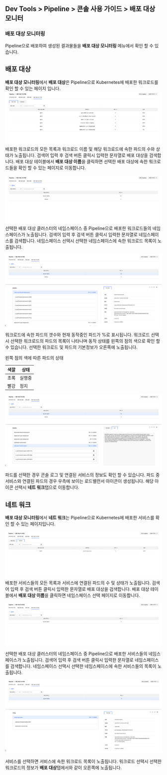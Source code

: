 ## Dev Tools > Pipeline > 콘솔 사용 가이드 > 배포 대상 모니터

### 배포 대상 모니터링

Pipeline으로 배포하여 생성된 결과물들을 **배포 대상 모니터링** 메뉴에서 확인 할 수 있습니다.

## 배포 대상

**배포 대상 모니터링**에서 **배포 대상**은 Pipeline으로 Kubernetes에 배포한 워크로드를 확인 할 수 있는 페이지 입니다.
![deploy-target-monitoring-guide-01.png](..%2Fimages%2F2023-06-27%2Fdeploy-target-monitoring-guide-01.png)
배포한 워크로드의 모든 목록과 워크로드 이름 및 해당 워크로드에 속한 파드의 수와 상태가 노출됩니다.
검색어 입력 후 검색 버튼 클릭시 입력한 문자열로 배포 대상을 검색합니다.
배포 대상 테이블에서 **배포 대상 이름**을 클릭하면 선택한 배포 대상에 속한 워크로드들을 확인 할 수 있는 페이지로 이동합니다.

![deploy-target-monitoring-guide-02.png](..%2Fimages%2F2023-06-27%2Fdeploy-target-monitoring-guide-02.png)
선택한 배포 대상 클러스터의 네임스페이스 중 Pipeline으로 배포한 워크로드들의 네임스페이스가 노출됩니다.
검색어 입력 후 검색 버튼 클릭시 입력한 문자열로 네임스페이스를 검색합니다.
네임스페이스 선택시 선택한 네임스페이스에 속한 워크로드 목록이 노출됩니다.

![deploy-target-monitoring-guide-03.png](..%2Fimages%2F2023-06-27%2Fdeploy-target-monitoring-guide-03.png)
워크로드에 속한 파드의 갯수와 현재 동작중인 파드가 %로 표시됩니다. 워크로드 선택시 선택한 워크로드의 파드의 목록이 나타나며 동작 상태를 왼쪽의 점의 색으로 확인 할 수 있습니다.
선택한 워크로드 및 파드의 기본정보가 오른쪽에 노출됩니다.


왼쪽 점의 색에 따른 파드의 상태

| 색깔 | 상태   |
| --- |------|
| 초록 | 실행중  |
| 빨강 | 정지   |



![deploy-target-monitoring-guide-04.png](..%2Fimages%2F2023-06-27%2Fdeploy-target-monitoring-guide-04.png)
파드를 선택한 경우 콘솔 로그 및 연결된 서비스의 정보도 확인 할 수 있습니다.
파드 중 서비스와 연결된 파드의 경우 우측에 보이는 로드밸런서 아이콘이 생성됩니다. 해당 아이콘 선택시 **네트 워크**탭으로 이동합니다.


## 네트 워크

**배포 대상 모니터링**에서 **네트 워크**는 Pipeline으로 Kubernetes에 배포한 서비스를 확인 할 수 있는 페이지입니다.

![deploy-target-monitoring-guide-05.png](..%2Fimages%2F2023-06-27%2Fdeploy-target-monitoring-guide-05.png)
배포한 서비스들의 모든 목록과 서비스에 연결된 파드의 수 및 상태가 노출됩니다.
검색어 입력 후 검색 버튼 클릭시 입력한 문자열로 배포 대상을 검색합니다.
배포 대상 테이블에서 **배포 대상 이름**을 클릭하면 네임스페이스 선택 페이지로 이동합니다.

![deploy-target-monitoring-guide-06.png](..%2Fimages%2F2023-06-27%2Fdeploy-target-monitoring-guide-06.png)

선택한 배포 대상 클러스터의 네임스페이스 중 Pipeline으로 배포한 서비스들의 네임스페이스가 노출됩니다.
검색어 입력 후 검색 버튼 클릭시 입력한 문자열로 네임스페이스를 검색합니다.
네임스페이스 선택시 선택한 네임스페이스에 속한 서비스들의 목록이 노출됩니다.

![deploy-target-monitoring-guide-07.png](..%2Fimages%2F2023-06-27%2Fdeploy-target-monitoring-guide-07.png)

서비스를 선택하면 서비스에 속한 워크로드 목록이 노출됩니다. 워크로드 선택시 선택한 워크로드의 정보가 **배포 대상**탭에서와 같이 오른쪽에 노출됩니다. 
